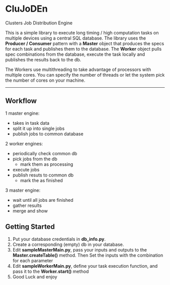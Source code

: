 # CluJoDEn
Clusters Job Distribution Engine

This is a simple library to execute long timing / high computation tasks on multiple devices using a central SQL database. The library uses the __Producer / Consumer__ pattern with a **Master** object that produces the specs for each task and publishes them to the database. The **Worker** object pulls spec combinations from the database, execute the task locally and publishes the results back to the db.

The Workers use multithreading to take advantage of processors with multiple cores. You can specify the number of threads or let the system pick the number of cores on your machine.

---

## Workflow

1 master engine:
  - takes in task data
  - split it up into single jobs
  - publish jobs to common database

2 worker engines:
  - periodically check common db
  - pick jobs from the db
    - mark them as processing
  - execute jobs
  - publish resuts to common db
    - mark the as finished

3 master engine:
  - wait until all jobs are finished
  - gather results
  - merge and show
  
## Getting Started
1. Put your database credentials in __db_info.py__.
2. Create a corresponding (empty) db in your database.
3. Edit __sampleMasterMain.py__, pass your inputs and outputs to the **Master.createTable()** method. Then Set the inputs with the combination for each parameter
4. Edit __sampleWorkerMain.py__, define your task execution function, and pass it to the **Worker.start()** method
5. Good Luck and enjoy
